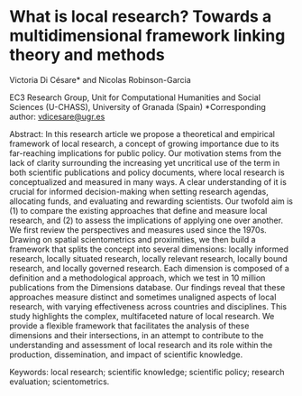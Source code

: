 # What is local research? Towards a multidimensional framework linking theory and methods

Victoria Di Césare* and Nicolas Robinson-Garcia

EC3 Research Group, Unit for Computational Humanities and Social Sciences (U-CHASS), University of Granada (Spain)
*Corresponding author: vdicesare@ugr.es

Abstract:
In this research article we propose a theoretical and empirical framework of local research, a concept of growing importance due to its far-reaching implications for public policy. Our motivation stems from the lack of clarity surrounding the increasing yet uncritical use of the term in both scientific publications and policy documents, where local research is conceptualized and measured in many ways. A clear understanding of it is crucial for informed decision-making when setting research agendas, allocating funds, and evaluating and rewarding scientists. Our twofold aim is (1) to compare the existing approaches that define and measure local research, and (2) to assess the implications of applying one over another. We first review the perspectives and measures used since the 1970s. Drawing on spatial scientometrics and proximities, we then build a framework that splits the concept into several dimensions: locally informed research, locally situated research, locally relevant research, locally bound research, and locally governed research. Each dimension is composed of a definition and a methodological approach, which we test in 10 million publications from the Dimensions database. Our findings reveal that these approaches measure distinct and sometimes unaligned aspects of local research, with varying effectiveness across countries and disciplines. This study highlights the complex, multifaceted nature of local research. We provide a flexible framework that facilitates the analysis of these dimensions and their intersections, in an attempt to contribute to the understanding and assessment of local research and its role within the production, dissemination, and impact of scientific knowledge.

Keywords: local research; scientific knowledge; scientific policy; research evaluation; scientometrics.

